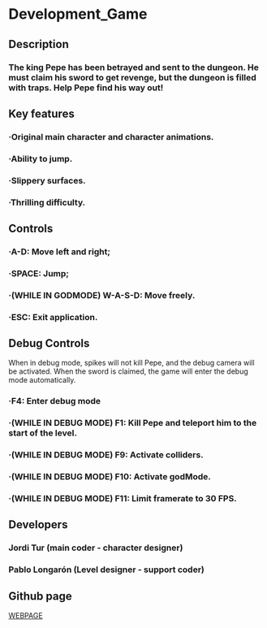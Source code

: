 # Development_Game

## Description
### The king Pepe has been betrayed and sent to the dungeon. He must claim his sword to get revenge, but the dungeon is filled with traps. Help Pepe find his way out! 

## Key features
### ·Original main character and character animations.
### ·Ability to jump.
### ·Slippery surfaces.
### ·Thrilling difficulty.

## Controls
### ·A-D: Move left and right;
### ·SPACE: Jump;
### ·(WHILE IN GODMODE) W-A-S-D: Move freely.
### ·ESC: Exit application.

## Debug Controls
When in debug mode, spikes will not kill Pepe, and the debug camera will be activated. When the sword is claimed, the game will enter the debug mode automatically.
### ·F4: Enter debug mode
### ·(WHILE IN DEBUG MODE) F1: Kill Pepe and teleport him to the start of the level.
### ·(WHILE IN DEBUG MODE) F9: Activate colliders.
### ·(WHILE IN DEBUG MODE) F10: Activate godMode.
### ·(WHILE IN DEBUG MODE) F11: Limit framerate to 30 FPS.

## Developers
### Jordi Tur (main coder - character designer)
### Pablo Longarón (Level designer - support coder)

## Github page
[WEBPAGE](https://github.com/PabloL2003/Development_Game)
